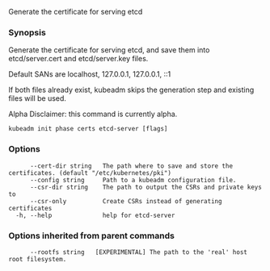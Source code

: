
Generate the certificate for serving etcd

### Synopsis

Generate the certificate for serving etcd, and save them into etcd/server.cert and etcd/server.key files.

Default SANs are localhost, 127.0.0.1, 127.0.0.1, ::1 

If both files already exist, kubeadm skips the generation step and existing files will be used. 

Alpha Disclaimer: this command is currently alpha.

```
kubeadm init phase certs etcd-server [flags]
```

### Options

```
      --cert-dir string   The path where to save and store the certificates. (default "/etc/kubernetes/pki")
      --config string     Path to a kubeadm configuration file.
      --csr-dir string    The path to output the CSRs and private keys to
      --csr-only          Create CSRs instead of generating certificates
  -h, --help              help for etcd-server
```

### Options inherited from parent commands

```
      --rootfs string   [EXPERIMENTAL] The path to the 'real' host root filesystem.
```

